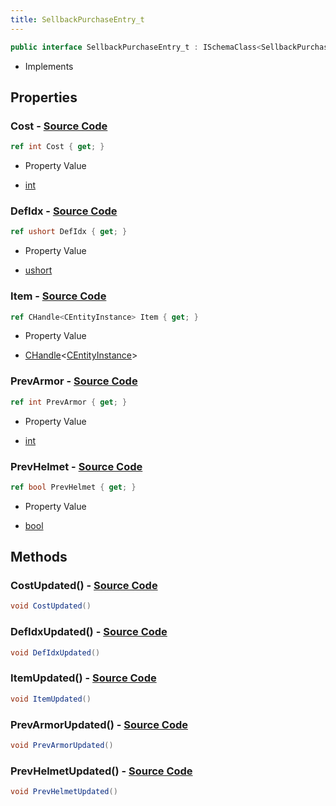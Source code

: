 ```yaml
---
title: SellbackPurchaseEntry_t
---
```


```csharp
public interface SellbackPurchaseEntry_t : ISchemaClass<SellbackPurchaseEntry_t>, ISchemaField, ISchemaClass, INativeHandle
```

- Implements

## Properties

### **Cost** - [Source Code](https://github.com/swiftly-solution/swiftlys2/blob/main/managed/src/SwiftlyS2.Generated/Schemas/Interfaces/SellbackPurchaseEntry_t.cs#L18)

```csharp
ref int Cost { get; }
```

- Property Value

- [int](https://learn.microsoft.com/dotnet/api/system.int32)

### **DefIdx** - [Source Code](https://github.com/swiftly-solution/swiftlys2/blob/main/managed/src/SwiftlyS2.Generated/Schemas/Interfaces/SellbackPurchaseEntry_t.cs#L16)

```csharp
ref ushort DefIdx { get; }
```

- Property Value

- [ushort](https://learn.microsoft.com/dotnet/api/system.uint16)

### **Item** - [Source Code](https://github.com/swiftly-solution/swiftlys2/blob/main/managed/src/SwiftlyS2.Generated/Schemas/Interfaces/SellbackPurchaseEntry_t.cs#L24)

```csharp
ref CHandle<CEntityInstance> Item { get; }
```

- Property Value

- [CHandle](/docs/api/shared/natives/chandle-1)<[CEntityInstance](/docs/api/shared/schemadefinitions/centityinstance)>

### **PrevArmor** - [Source Code](https://github.com/swiftly-solution/swiftlys2/blob/main/managed/src/SwiftlyS2.Generated/Schemas/Interfaces/SellbackPurchaseEntry_t.cs#L20)

```csharp
ref int PrevArmor { get; }
```

- Property Value

- [int](https://learn.microsoft.com/dotnet/api/system.int32)

### **PrevHelmet** - [Source Code](https://github.com/swiftly-solution/swiftlys2/blob/main/managed/src/SwiftlyS2.Generated/Schemas/Interfaces/SellbackPurchaseEntry_t.cs#L22)

```csharp
ref bool PrevHelmet { get; }
```

- Property Value

- [bool](https://learn.microsoft.com/dotnet/api/system.boolean)

## Methods

### **CostUpdated()** - [Source Code](https://github.com/swiftly-solution/swiftlys2/blob/main/managed/src/SwiftlyS2.Generated/Schemas/Interfaces/SellbackPurchaseEntry_t.cs#L27)

```csharp
void CostUpdated()
```

### **DefIdxUpdated()** - [Source Code](https://github.com/swiftly-solution/swiftlys2/blob/main/managed/src/SwiftlyS2.Generated/Schemas/Interfaces/SellbackPurchaseEntry_t.cs#L26)

```csharp
void DefIdxUpdated()
```

### **ItemUpdated()** - [Source Code](https://github.com/swiftly-solution/swiftlys2/blob/main/managed/src/SwiftlyS2.Generated/Schemas/Interfaces/SellbackPurchaseEntry_t.cs#L30)

```csharp
void ItemUpdated()
```

### **PrevArmorUpdated()** - [Source Code](https://github.com/swiftly-solution/swiftlys2/blob/main/managed/src/SwiftlyS2.Generated/Schemas/Interfaces/SellbackPurchaseEntry_t.cs#L28)

```csharp
void PrevArmorUpdated()
```

### **PrevHelmetUpdated()** - [Source Code](https://github.com/swiftly-solution/swiftlys2/blob/main/managed/src/SwiftlyS2.Generated/Schemas/Interfaces/SellbackPurchaseEntry_t.cs#L29)

```csharp
void PrevHelmetUpdated()
```


